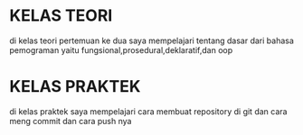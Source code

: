 # KELAS TEORI

di kelas teori pertemuan ke dua saya mempelajari tentang dasar dari bahasa pemograman yaitu fungsional,prosedural,deklaratif,dan oop


# KELAS PRAKTEK 

di kelas praktek saya mempelajari cara membuat repository di git dan cara meng commit dan cara push nya 